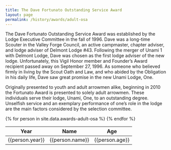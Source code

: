 ```yaml
---
title: The Dave Fortunato Outstanding Service Award     
layout: page
permalink: /history/awards/adult-osa
---
```

The Dave Fortunato Outstanding Service Award was established by the Lodge Executive Committee in the fall of 1996. Dave was a long-time Scouter in the Valley Forge Council, an active campmaster, chapter adviser, and lodge adviser of Delmont Lodge #43. Following the merger of Unami 1 with Delmont Lodge, Dave was chosen as the first lodge adviser of the new lodge. Unfortunately, this Vigil Honor member and Founder’s Award recipient passed away on September 27, 1996. As someone who believed firmly in living by the Scout Oath and Law, and who abided by the Obligation in his daily life, Dave saw great promise in the new Unami Lodge, One.

Originally presented to youth and adult arrowmen alike, beginning in 2010 the Fortunato Award is presented to solely adult arrowmen. These individuals serve their lodge, Unami, One, to an outstanding degree. Unselfish service and an exemplary performance of one’s role in the lodge are the main factors considered by the selection committee.

<table class="table table-striped my-3 ">
  <thead>
    <tr>
      <th scope="col">Year</th>
      <th scope="col">Name</th>
      <th scope="col">Age</th>
    </tr>
  </thead>
  <tbody>
    {% for person in site.data.awards-adult-osa %}
      <tr>
        <td>{{person.year}}</td>
        <td>{{person.name}}</td>
        <td>{{person.age}}</td>
      </tr>
    {% endfor %}
  </tbody>
</table>
